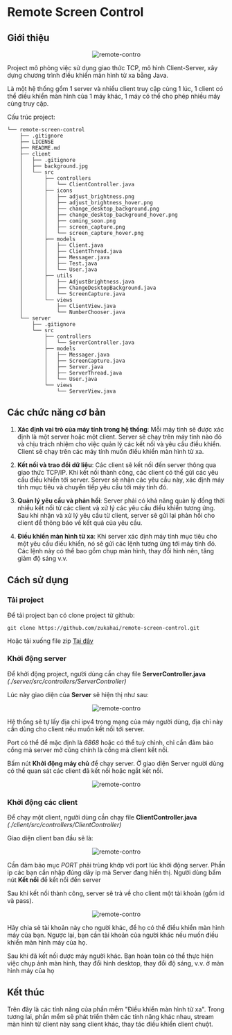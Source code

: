 # Remote Screen Control

## Giới thiệu

<p align="center"> <img src="./server/images/remote-control-1.png" alt="remote-contro" /> </p>

Project mô phỏng việc sử dụng giao thức TCP, mô hình Client-Server, xây dựng chương trình điều khiển màn hình từ xa bằng Java.

Là một hệ thống gồm 1 server và nhiều client truy cập cùng 1 lúc, 1 client có thể điều khiển màn hình của 1 máy khác, 1 máy có thể cho phép nhiều máy cùng truy cập.

Cấu trúc project:

```text
└── remote-screen-control
    ├── .gitignore
    ├── LICENSE
    ├── README.md
    ├── client
    │   ├── .gitignore
    │   ├── background.jpg
    │   └── src
    │       ├── controllers
    │       │   └── ClientController.java
    │       ├── icons
    │       │   ├── adjust_brightness.png
    │       │   ├── adjust_brightness_hover.png
    │       │   ├── change_desktop_background.png
    │       │   ├── change_desktop_background_hover.png
    │       │   ├── coming_soon.png
    │       │   ├── screen_capture.png
    │       │   └── screen_capture_hover.png
    │       ├── models
    │       │   ├── Client.java
    │       │   ├── ClientThread.java
    │       │   ├── Messager.java
    │       │   ├── Test.java
    │       │   └── User.java
    │       ├── utils
    │       │   ├── AdjustBrightness.java
    │       │   ├── ChangeDesktopBackground.java
    │       │   └── ScreenCapture.java
    │       └── views
    │           ├── ClientView.java
    │           └── NumberChooser.java
    └── server
        ├── .gitignore
        └── src
            ├── controllers
            │   └── ServerController.java
            ├── models
            │   ├── Messager.java
            │   ├── ScreenCapture.java
            │   ├── Server.java
            │   ├── ServerThread.java
            │   └── User.java
            └── views
                └── ServerView.java

```

## Các chức năng cơ bản

1. **Xác định vai trò của máy tính trong hệ thống**: Mỗi máy tính sẽ được xác định là một server hoặc một client. Server sẽ chạy trên máy tính nào đó và chịu trách nhiệm cho việc quản lý các kết nối và yêu cầu điều khiển. Client sẽ chạy trên các máy tính muốn điều khiển màn hình từ xa.

2. **Kết nối và trao đổi dữ liệu**: Các client sẽ kết nối đến server thông qua giao thức TCP/IP. Khi kết nối thành công, các client có thể gửi các yêu cầu điều khiển tới server. Server sẽ nhận các yêu cầu này, xác định máy tính mục tiêu và chuyển tiếp yêu cầu tới máy tính đó.

3. **Quản lý yêu cầu và phản hồi**: Server phải có khả năng quản lý đồng thời nhiều kết nối từ các client và xử lý các yêu cầu điều khiển tương ứng. Sau khi nhận và xử lý yêu cầu từ client, server sẽ gửi lại phản hồi cho client để thông báo về kết quả của yêu cầu.

4. **Điều khiển màn hình từ xa**: Khi server xác định máy tính mục tiêu cho một yêu cầu điều khiển, nó sẽ gửi các lệnh tương ứng tới máy tính đó. Các lệnh này có thể bao gồm chụp màn hình, thay đổi hình nên, tăng giảm độ sáng v.v.

## Cách sử dụng

### Tải project

Để tải project bạn có clone project từ github:

```
git clone https://github.com/zukahai/remote-screen-control.git
```
Hoặc tải xuống file zip [Tại đây]()

### Khởi động server

Để khởi động project, người dùng cần chạy file **ServerController.java** *(./server/src/controllers/ServerController)*

Lúc này giao diện của **Server** sẽ hiện thị như sau:

<p align="center"> <img src="./server/images/remote-control-2.png" alt="remote-contro" /> </p>

Hệ thống sẽ tự lấy địa chỉ ipv4 trong mạng của máy người dùng, địa chỉ này cần dùng cho client nếu muốn kết nối tới server.

Port có thể để mặc định là *6868* hoặc có thể tuỳ chỉnh, chỉ cần đảm bảo cổng mà server mở cũng chính là cổng mà client kết nối.

Bấm nút **Khởi động máy chủ** để chạy server.
Ở giao diện Server người dùng có thể quan sát các client đã kết nối hoặc ngắt kết nối.

<p align="center"> <img src="./server/images/remote-control-2-2.png" alt="remote-contro" /> </p>

### Khởi động các client
Để chạy một client, người dùng cần chạy file **ClientController.java** *(./client/src/controllers/ClientController)*

Giao diện client ban đầu sẽ là:

<p align="center"> <img src="./server/images/remote-control-3.png" alt="remote-contro" /> </p>

Cần đảm bảo mục *PORT* phải trùng khớp với port lúc khởi động server. Phần ip các bạn cần nhập đúng dãy ip mà Server đang hiển thị. Người dùng bấm nút **Kết nối** để kết nối đến server

Sau khi kết nối thành công, server sẽ trả về cho client một tài khoản (gồm id và pass). 

<p align="center"> <img src="./server/images/remote-control-3-2.png" alt="remote-contro" /> </p>

Hãy chia sẻ tài khoản này cho người khác, để họ có thể điều khiển màn hình máy của bạn. Ngược lại, bạn cần tài khoản của người khác nếu muốn điều khiển màn hình máy của họ.

Sau khi đã kết nối được máy người khác. Bạn hoàn toàn có thể thực hiện việc chụp ảnh màn hình, thay đổi hình desktop, thay đổi độ sáng, v.v. ở màn hình máy của họ

## Kết thúc
Trên đây là các tính năng của phần mềm "Điều khiển màn hình từ xa". Trong tương lai, phần mềm sẽ phát triển thêm các tính năng khác nhau, stream màn hình từ client này sang client khác, thay tác điều khiển client chuột.